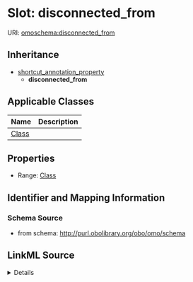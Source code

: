 # Slot: disconnected_from

URI: [omoschema:disconnected_from](http://purl.obolibrary.org/obo/omo/schema/disconnected_from)




## Inheritance

* [shortcut_annotation_property](shortcut_annotation_property.md)
    * **disconnected_from**





## Applicable Classes

| Name | Description |
| --- | --- |
[Class](Class.md) | 






## Properties

* Range: [Class](Class.md)







## Identifier and Mapping Information







### Schema Source


* from schema: http://purl.obolibrary.org/obo/omo/schema




## LinkML Source

<details>
```yaml
name: disconnected_from
from_schema: http://purl.obolibrary.org/obo/omo/schema
rank: 1000
is_a: shortcut_annotation_property
alias: disconnected_from
domain_of:
- Class
range: Class

```
</details>